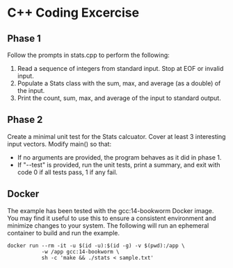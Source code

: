 # C++ Coding Excercise

## Phase 1
Follow the prompts in stats.cpp to perform the following:
1. Read a sequence of integers from standard input. Stop at EOF or
   invalid input.
2. Populate a Stats class with the sum, max, and average (as a double) 
   of the input.
3. Print the count, sum, max, and average of the input to standard output.

## Phase 2
Create a minimal unit test for the Stats calcuator. Cover at least 3 interesting
input vectors. Modify main() so that:
- If no arguments are provided, the program behaves as it did in phase 1.
- If "--test" is provided, run the unit tests, print a summary, and exit with
  code 0 if all tests pass, 1 if any fail.

## Docker

The example has been tested with the gcc:14-bookworm Docker image. You may
find it useful to use this to ensure a consistent environment and minimize
changes to your system. The following will run an ephemeral container to
build and run the example.

    docker run --rm -it -u $(id -u):$(id -g) -v $(pwd):/app \
               -w /app gcc:14-bookworm \
               sh -c 'make && ./stats < sample.txt'
